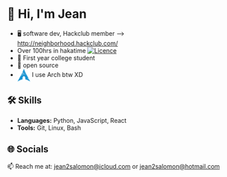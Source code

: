 # 👋 Hi, I'm Jean

 - 🖥 software dev, Hackclub member --> http://neighborhood.hackclub.com/
 - Over 100hrs in hakatime 
[![Licence](https://hackatime-badge.hackclub.com/U0811ME6L0J/HabitTracker)](./LICENSE)
 - 💼 First year college student
 - 💜 open source
 - [<img src="https://raw.githubusercontent.com/Jean1000levrai/Jean1000levrai/main/assets/arch.svg" height="30em" align="center" alt="Arch Linux Logo" title="Arch Linux Logo"/>](https://archlinux.org/)
I use Arch btw XD

## 🛠️ Skills

- **Languages:** Python, JavaScript, React 
- **Tools:** Git, Linux, Bash

## 🌐 Socials

📫 Reach me at: [jean2salomon@icloud.com](mailto:jean2salomon@icloud.com) or [jean2salomon@hotmail.com](mailto:jean2salomon@hotmail.com)
